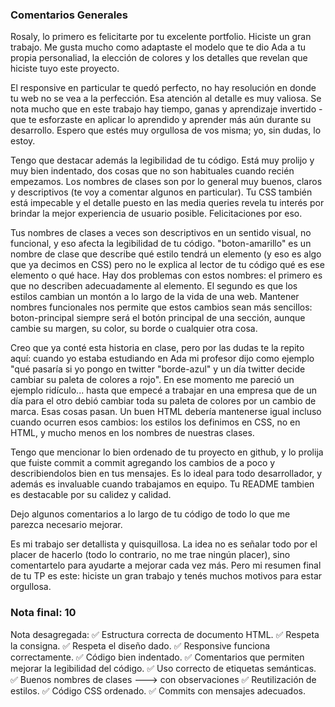 ### Comentarios Generales

Rosaly, lo primero es felicitarte por tu excelente portfolio. Hiciste un gran trabajo. Me gusta mucho como adaptaste el modelo que te dio Ada a tu propia personaliad, la elección de colores y los detalles que revelan que hiciste tuyo este proyecto.

El responsive en particular te quedó perfecto, no hay resolución en donde tu web no se vea a la perfección. Esa atención al detalle es muy valiosa. Se nota mucho que en este trabajo hay tiempo, ganas y aprendizaje invertido - que te esforzaste en aplicar lo aprendido y aprender más aún durante su desarrollo. Espero que estés muy orgullosa de vos misma; yo, sin dudas, lo estoy. 

Tengo que destacar además la legibilidad de tu código. Está muy prolijo y muy bien indentado, dos cosas que no son habituales cuando recién empezamos. Los nombres de clases son por lo general muy buenos, claros y descriptivos (te voy a comentar algunos en particular). Tu CSS también está impecable y el detalle puesto en las media queries revela tu interés por brindar la mejor experiencia de usuario posible. Felicitaciones por eso. 

Tus nombres de clases a veces son descriptivos en un sentido visual, no funcional, y eso afecta la legibilidad de tu código. "boton-amarillo" es un nombre de clase que describe qué estilo tendrá un elemento (y eso es algo que ya decimos en CSS) pero no le explica al lector de tu código qué es ese elemento o qué hace. Hay dos problemas con estos nombres: el primero es que no describen adecuadamente al elemento. El segundo es que los estilos cambian un montón a lo largo de la vida de una web. Mantener nombres funcionales nos permite que estos cambios sean más sencillos: boton-principal siempre será el botón principal de una sección, aunque cambie su margen, su color, su borde o cualquier otra cosa. 

Creo que ya conté esta historia en clase, pero por las dudas te la repito aquí: cuando yo estaba estudiando en Ada mi profesor dijo como ejemplo "qué pasaría si yo pongo en twitter "borde-azul" y un día twitter decide cambiar su paleta de colores a rojo". En ese momento me pareció un ejemplo ridículo... hasta que empecé a trabajar en una empresa que de un día para el otro debió cambiar toda su paleta de colores por un cambio de marca. Esas cosas pasan. Un buen HTML debería mantenerse igual incluso cuando ocurren esos cambios: los estilos los definimos en CSS, no en HTML, y mucho menos en los nombres de nuestras clases.  

Tengo que mencionar lo bien ordenado de tu proyecto en github, y lo prolija que fuiste commit a commit agregando los cambios de a poco y describiendolos bien en tus mensajes. Es lo ideal para todo desarrollador, y además es invaluable cuando trabajamos en equipo. Tu README tambien es destacable por su calidez y calidad. 

Dejo algunos comentarios a lo largo de tu código de todo lo que me parezca necesario mejorar. 

Es mi trabajo ser detallista y quisquillosa. La idea no es señalar todo por el placer de hacerlo (todo lo contrario, no me trae ningún placer), sino comentartelo para ayudarte a mejorar cada vez más. Pero mi resumen final de tu TP es este: hiciste un gran trabajo y tenés muchos motivos para estar orgullosa. 

### Nota final: 10

Nota desagregada: 
✅ Estructura correcta de documento HTML.
✅ Respeta la consigna.
✅ Respeta el diseño dado.
✅ Responsive funciona correctamente.
✅ Código bien indentado.
✅ Comentarios que permiten mejorar la legibilidad del código.
✅ Uso correcto de etiquetas semánticas.
✅ Buenos nombres de clases ---> con observaciones
✅ Reutilización de estilos.
✅ Código CSS ordenado.
✅ Commits con mensajes adecuados.

